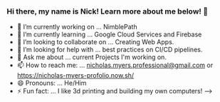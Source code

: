 ### Hi there, my name is Nick! Learn more about me below! 👋

- 🔭 I’m currently working on ... NimblePath
- 🌱 I’m currently learning ... Google Cloud Services and Firebase
- 👯 I’m looking to collaborate on ... Creating Web Apps.
- 🤔 I’m looking for help with ... best practices on CI/CD pipelines.
- 💬 Ask me about ... current Projects I'm working on.
- 📫 How to reach me: ... nicholas.myers.professional@gmail.com or https://nicholas-myers-profolio.now.sh/
- 😄 Pronouns: ... He/Him
- ⚡ Fun fact: ... I like 3d printing and building my own computers!
-->
